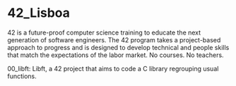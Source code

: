# 42_Lisboa
42 is a future-proof computer science training to educate the next generation of software engineers. The 42 program takes a project-based approach to progress and is designed to develop technical and people skills that match the expectations of the labor market. No courses. No teachers.

00_libft: Libft, a 42 project that aims to code a C library regrouping usual functions.
